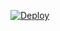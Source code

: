 [![Deploy](https://www.herokucdn.com/deploy/button.svg)](https://heroku.com/deploy?template=https://github.com/Xenom-x/CheemsBot-MD2/)
